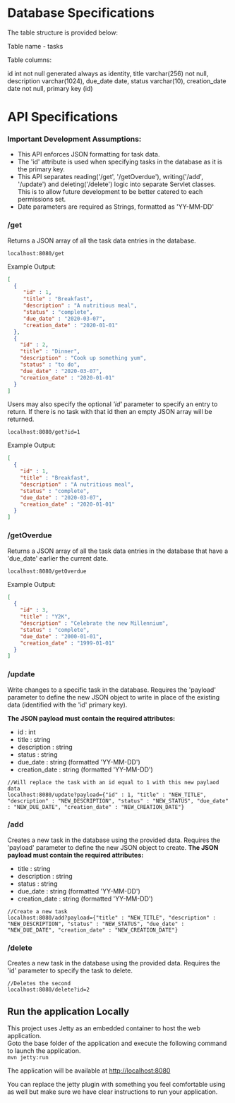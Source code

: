 # Database Specifications

The table structure is provided below:

Table name - tasks

Table columns:

id int not null generated always as identity,
title varchar(256) not null,
description varchar(1024),
due_date date,
status varchar(10),
creation_date date not null,
primary key (id)

# API Specifications

### Important Development Assumptions:

- This API enforces JSON formatting for task data.
- The 'id' attribute is used when specifying tasks in the database as it is the primary key.
- This API separates reading('/get', '/getOverdue'), writing('/add', '/update') and deleting('/delete') logic into 
  separate Servlet classes. This is to allow future development to be better catered to each permissions set.
- Date parameters are required as Strings, formatted as 'YY-MM-DD'

### /get

Returns a JSON array of all the task data entries in the database.
```
localhost:8080/get
```
Example Output:
```json
[
  {
     "id" : 1,
     "title" : "Breakfast",
     "description" : "A nutritious meal",
     "status" : "complete",
     "due_date" : "2020-03-07",
     "creation_date" : "2020-01-01"
  }, 
  {
    "id" : 2, 
    "title" : "Dinner", 
    "description" : "Cook up something yum", 
    "status" : "to do", 
    "due_date" : "2020-03-07", 
    "creation_date" : "2020-01-01"
  }
]
```
Users may also specify the optional *'id'* parameter to specify an entry to return. If there is no task with that id then an empty JSON array will be returned.

```
localhost:8080/get?id=1
```
Example Output:
```json
[
  {
    "id" : 1,
    "title" : "Breakfast",
    "description" : "A nutritious meal",
    "status" : "complete",
    "due_date" : "2020-03-07",
    "creation_date" : "2020-01-01"
  } 
]
```
### /getOverdue

Returns a JSON array of all the task data entries in the database that have a 'due_date' earlier the current date.

```
localhost:8080/getOverdue
```
Example Output:
```json
[
  {
    "id" : 3,
    "title" : "Y2K",
    "description" : "Celebrate the new Millennium",
    "status" : "complete",
    "due_date" : "2000-01-01",
    "creation_date" : "1999-01-01"
  } 
]
```

### /update

Write changes to a specific task in the database. Requires the 'payload' parameter to define the new JSON object to 
write in place of the existing data (identified with the 'id' primary key). 

**The JSON payload must contain the required attributes:**
- id : int
- title : string
- description : string 
- status : string
- due_date : string (formatted 'YY-MM-DD')
- creation_date : string (formatted 'YY-MM-DD')

```
//Will replace the task with an id equal to 1 with this new paylaod data
localhost:8080/update?payload={"id" : 1, "title" : "NEW_TITLE", "description" : "NEW_DESCRIPTION", "status" : "NEW_STATUS", "due_date" : "NEW_DUE_DATE", "creation_date" : "NEW_CREATION_DATE"}
```

### /add

Creates a new task in the database using the provided data. Requires the 'payload' parameter to define the new JSON object to
create.
**The JSON payload must contain the required attributes:**
- title : string
- description : string
- status : string
- due_date : string (formatted 'YY-MM-DD')
- creation_date : string (formatted 'YY-MM-DD')

```
//Create a new task
localhost:8080/add?payload={"title" : "NEW_TITLE", "description" : "NEW_DESCRIPTION", "status" : "NEW_STATUS", "due_date" : "NEW_DUE_DATE", "creation_date" : "NEW_CREATION_DATE"}
```

### /delete

Creates a new task in the database using the provided data. Requires the 'id' parameter to specify the task to delete.
```
//Deletes the second
localhost:8080/delete?id=2
```

## Run the application Locally
This project uses Jetty as an embedded container to host the web application.  
Goto the base folder of the application and execute the following command to launch the application.  
`mvn jetty:run`

The application will be available at [http://localhost:8080](http://localhost:8080)

You can replace the jetty plugin with something you feel comfortable using as well but make sure we have clear instructions to run your application. 
